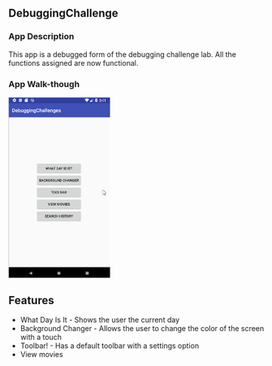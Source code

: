 ## DebuggingChallenge

### App Description

This app is a debugged form of the debugging challenge lab. All the functions assigned are now functional. 

### App Walk-though

<img src="https://github.com/leviwp48/CodePath-Lab3/blob/master/walkthrough.gif" width=200><br>

## Features

* What Day Is It - Shows the user the current day
* Background Changer - Allows the user to change the color of the screen with a touch
* Toolbar! - Has a default toolbar with a settings option
* View movies

